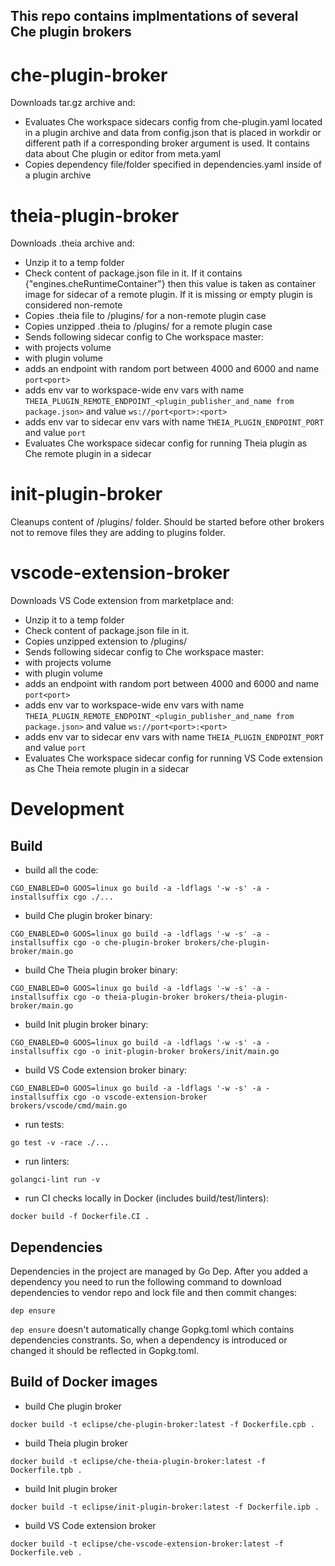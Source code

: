 ## This repo contains implmentations of several Che plugin brokers

# che-plugin-broker
Downloads tar.gz archive and:
- Evaluates Che workspace sidecars config from che-plugin.yaml located in a plugin archive and data
from config.json that is placed in workdir or different path if a corresponding broker argument is used.
It contains data about Che plugin or editor from meta.yaml
- Copies dependency file/folder specified in dependencies.yaml inside of a plugin archive

# theia-plugin-broker
Downloads .theia archive and:
- Unzip it to a temp folder
- Check content of package.json file in it. If it contains {"engines.cheRuntimeContainer"} 
then this value is taken as container image for sidecar of a remote plugin. If it is missing or empty
plugin is considered non-remote
- Copies .theia file to /plugins/ for a non-remote plugin case
- Copies unzipped .theia to /plugins/ for a remote plugin case
- Sends following sidecar config to Che workspace master:
 - with projects volume
 - with plugin volume
 - adds an endpoint with random port between 4000 and 6000 and name `port<port>`
 - adds env var to workspace-wide env vars with name 
 `THEIA_PLUGIN_REMOTE_ENDPOINT_<plugin_publisher_and_name from package.json>` and value
 `ws://port<port>:<port>`
 - adds env var to sidecar env vars with name 
 `THEIA_PLUGIN_ENDPOINT_PORT` and value `port`
- Evaluates Che workspace sidecar config for running Theia plugin as Che remote plugin in a sidecar

# init-plugin-broker
Cleanups content of /plugins/ folder.
Should be started before other brokers not to remove files they are adding to plugins folder.

# vscode-extension-broker
Downloads VS Code extension from marketplace and:
- Unzip it to a temp folder
- Check content of package.json file in it.
- Copies unzipped extension to /plugins/
- Sends following sidecar config to Che workspace master:
 - with projects volume
 - with plugin volume
 - adds an endpoint with random port between 4000 and 6000 and name `port<port>`
 - adds env var to workspace-wide env vars with name 
 `THEIA_PLUGIN_REMOTE_ENDPOINT_<plugin_publisher_and_name from package.json>` and value
 `ws://port<port>:<port>`
 - adds env var to sidecar env vars with name 
 `THEIA_PLUGIN_ENDPOINT_PORT` and value `port`
- Evaluates Che workspace sidecar config for running VS Code extension as Che Theia remote plugin in a sidecar

# Development
## Build
- build all the code:
```shell
CGO_ENABLED=0 GOOS=linux go build -a -ldflags '-w -s' -a -installsuffix cgo ./...
```
- build Che plugin broker binary:
```shell
CGO_ENABLED=0 GOOS=linux go build -a -ldflags '-w -s' -a -installsuffix cgo -o che-plugin-broker brokers/che-plugin-broker/main.go
```
- build Che Theia plugin broker binary:
```shell
CGO_ENABLED=0 GOOS=linux go build -a -ldflags '-w -s' -a -installsuffix cgo -o theia-plugin-broker brokers/theia-plugin-broker/main.go
```
- build Init plugin broker binary:
```shell
CGO_ENABLED=0 GOOS=linux go build -a -ldflags '-w -s' -a -installsuffix cgo -o init-plugin-broker brokers/init/main.go
```
- build VS Code extension broker binary:
```shell
CGO_ENABLED=0 GOOS=linux go build -a -ldflags '-w -s' -a -installsuffix cgo -o vscode-extension-broker brokers/vscode/cmd/main.go
```
- run tests:
```shell
go test -v -race ./...
```
- run linters:
```shell
golangci-lint run -v
```
- run CI checks locally in Docker (includes build/test/linters):
```shell
docker build -f Dockerfile.CI .
```
## Dependencies
Dependencies in the project are managed by Go Dep.
After you added a dependency you need to run the following command to download dependencies to vendor repo and lock file and then commit changes:
```shell
dep ensure
```
`dep ensure` doesn't automatically change Gopkg.toml which contains dependencies constrants.
So, when a dependency is introduced or changed it should be reflected in Gopkg.toml.
## Build of Docker images
- build Che plugin broker
```shell
docker build -t eclipse/che-plugin-broker:latest -f Dockerfile.cpb .
```
- build Theia plugin broker
```shell
docker build -t eclipse/che-theia-plugin-broker:latest -f Dockerfile.tpb .
```
- build Init plugin broker
```shell
docker build -t eclipse/init-plugin-broker:latest -f Dockerfile.ipb .
```
- build VS Code extension broker
```shell
docker build -t eclipse/che-vscode-extension-broker:latest -f Dockerfile.veb .
```

